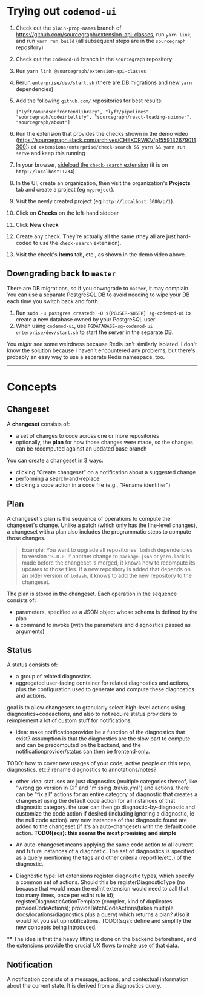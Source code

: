 # Trying out `codemod-ui`

1. Check out the `plain-prop-names` branch of https://github.com/sourcegraph/extension-api-classes, run `yarn link`, and run `yarn run build` (all subsequent steps are in the `sourcegraph` repository)
1. Check out the `codemod-ui` branch in the `sourcegraph` repository
1. Run `yarn link @sourcegraph/extension-api-classes`
1. Rerun `enterprise/dev/start.sh` (there are DB migrations and new `yarn` dependencies)
1. Add the following `github.com/` repositories for best results:

   ```
   ["lyft/amundsenfrontendlibrary", "lyft/pipelines", "sourcegraph/codeintellify", "sourcegraph/react-loading-spinner", "sourcegraph/about"]
   ```
1. Run the extension that provides the checks shown in the demo video (https://sourcegraph.slack.com/archives/CHEKCRWKV/p1559132679011300): `cd extensions/enterprise/check-search && yarn && yarn run serve` and keep this running
1. In your browser, [sideload the `check-search` extension](https://docs.sourcegraph.com/extensions/authoring/local_development) (it is on `http://localhost:1234`)
1. In the UI, create an organization, then visit the organization's **Projects** tab and create a project (eg `myproject`).
1. Visit the newly created project (eg `http://localhost:3080/p/1`).
1. Click on **Checks** on the left-hand sidebar
1. Click **New check**
1. Create any check. They're actually all the same (they all are just hard-coded to use the `check-search` extension).
1. Visit the check's **Items** tab, etc., as shown in the demo video above.

## Downgrading back to `master`

There are DB migrations, so if you downgrade to `master`, it may complain. You can use a separate PostgreSQL DB to avoid needing to wipe your DB each time you switch back and forth.

1. Run `sudo -u postgres createdb -O ${PGUSER-$USER} sg-codemod-ui` to create a new database owned by your PostgreSQL user.
1. When using `codemod-ui`, use `PGDATABASE=sg-codemod-ui enterprise/dev/start.sh` to start the server in the separate DB.

You *might* see some weirdness because Redis isn't similarly isolated. I don't know the solution because I haven't encountered any problems, but there's probably an easy way to use a separate Redis namespace, too.


---

# Concepts

## Changeset

A **changeset** consists of:

- a set of changes to code across one or more repositories
- optionally, the **plan** for how those changes were made, so the changes can be recomputed against an updated base branch

You can create a changeset in 3 ways:

- clicking "Create changeset" on a notification about a suggested change
- performing a search-and-replace
- clicking a code action in a code file (e.g., "Rename identifier")

## Plan

A changeset's **plan** is the sequence of operations to compute the changeset's change. Unlike a patch (which only has the line-level changes), a changeset with a plan also includes the programmatic steps to compute those changes.

> Example: You want to upgrade all repositories' `lodash` dependencies to version `^3.0.0`. If another change to `package.json` or `yarn.lock` is made before the changeset is merged, it knows how to recompute its updates to those files. If a new repository is added that depends on an older version of `lodash`, it knows to add the new repository to the changeset.

The plan is stored in the changeset. Each operation in the sequence consists of:

- parameters, specified as a JSON object whose schema is defined by the plan
- a command to invoke (with the parameters and diagnostics passed as arguments)

## Status

A status consists of:

- a group of related diagnostics
- aggregated user-facing container for related diagnostics and actions, plus the configuration used to generate and compute these diagnostics and actions.

goal is to allow changesets to granularly select high-level actions using diagnostics+codeactions, and also to not require status providers to reimplement a lot of custom stuff for notifications.

- idea: make notificationprovider be a function of the diagnostics that exist? assumption is that the diagnostics are the slow part to compute and can be precomputed on the backend, and the notificationprovider/status can then be frontend-only.

TODO: how to cover new usages of your code, active people on this repo, diagnostics, etc.? rename diagnostics to annotations/notes?

- other idea: statuses are just diagnostics (multiple categories thereof, like "wrong go version in CI" and "missing .travis.yml") and actions. there can be "fix all" actions for an entire category of diagnostic that creates a changeset using the default code action for all instances of that diagnostic category. the user can then go diagnostic-by-diagnostic and customize the code action if desired (including ignoring a diagnostic, ie the null code action). any new instances of that diagnostic found are added to the changeset (if it's an auto-changeset) with the default code action. **TODO!(sqs): this seems the most promising and simple**

- An auto-changeset means applying the same code action to all current and future instances of a diagnostic. The set of diagnostics is specified as a query mentioning the tags and other criteria (repo/file/etc.) of the diagnostic.

- Diagnostic type: let extensions register diagnostic types, which specify a common set of actions. Should this be registerDiagnosticType (no because that would mean the eslint extension would need to call that too many times, once per eslint rule id); registerDiagnosticActionTemplate (complex, kind of duplicates provideCodeActions); provideBatchCodeActions(takes multiple docs/locations/diagnostics plus a query) which returns a plan? Also it would let you set up notifications. TODO!(sqs): define and simplify the new concepts being introduced.

** The idea is that the heavy lifting is done on the backend beforehand, and the extensions provide the crucial UX flows to make use of that data.


## Notification

A notification consists of a message, actions, and contextual information about the current state. It is derived from a diagnostics query.
